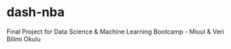 # dash-nba

Final Project for Data Science &amp; Machine Learning Bootcamp - Miuul &amp; Veri Bilimi Okulu

